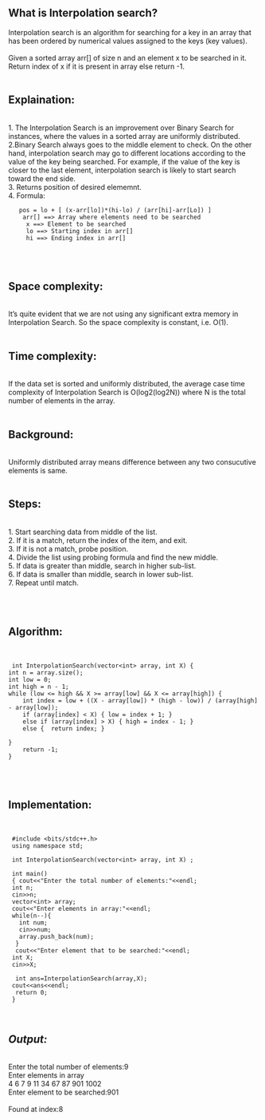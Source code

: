 
## **What is Interpolation search?**<br>
Interpolation search is an algorithm for searching for a key in an array that has been ordered by numerical values assigned to the keys (key values).<br><br>
Given a sorted array arr[] of size n and an element x to be searched in it. Return index of x if it is present in array else return -1. 
 <br><br>

## **Explaination:**
<br>
     1. The Interpolation Search is an improvement over Binary Search for instances, where the values in a sorted array are uniformly distributed. <br>
     2.Binary Search always goes to the middle element to check. On the other hand, interpolation search may go to different locations according to the value of the key being searched.
          For example, if the value of the key is closer to the last element, interpolation search is likely to start search toward the end side.<br>
     3. Returns position of desired elememnt.<br>
     4.  Formula:  

       pos = lo + [ (x-arr[lo])*(hi-lo) / (arr[hi]-arr[Lo]) ]
        arr[] ==> Array where elements need to be searched 
         x ==> Element to be searched 
         lo ==> Starting index in arr[] 
         hi ==> Ending index in arr[]


<br><br>


## **Space complexity:** 
<br>
It’s quite evident that we are not using any significant extra memory in Interpolation Search. So the space complexity is constant, i.e. O(1).
<br><br>


## **Time complexity:** 
<br>
If the data set is sorted and uniformly distributed, the average case time complexity of Interpolation Search is O(log2(log2N)) where N is the total number of elements in the array.
<br><br>


## **Background:** 
<br>
Uniformly distributed array means difference between any two consucutive elements is same.
<br><br>






## **Steps:**
<br>
 1. Start searching data from middle of the list.<br>
 2. If it is a match, return the index of the item, and exit. <br>
 3. If it is not a match, probe position.<br>
 4. Divide the list using probing formula and find the new middle. <br>
 5. If data is greater than middle, search in higher sub-list. <br>
 6. If data is smaller than middle, search in lower sub-list. <br>
 7. Repeat until match.<br>



<br><br>


## **Algorithm:**
<br>

     int InterpolationSearch(vector<int> array, int X) {
    int n = array.size(); 
    int low = 0; 
    int high = n - 1; 
    while (low <= high && X >= array[low] && X <= array[high]) {
        int index = low + ((X - array[low]) * (high - low)) / (array[high] - array[low]);
        if (array[index] < X) { low = index + 1; } 
        else if (array[index] > X) { high = index - 1; }
        else {  return index; } 
        
    } 
        return -1; 
    }
        


<br><br>


## **Implementation:**
<br>

 

     #include <bits/stdc++.h>
     using namespace std;

     int InterpolationSearch(vector<int> array, int X) ;

     int main()
     { cout<<"Enter the total number of elements:"<<endl;
     int n;
     cin>>n;
     vector<int> array;
     cout<<"Enter elements in array:"<<endl;
     while(n--){
       int num;
       cin>>num;
       array.push_back(num);
      }
      cout<<"Enter element that to be searched:"<<endl;
     int X;
     cin>>X;
   
      int ans=InterpolationSearch(array,X);
     cout<<ans<<endl;
      return 0;
     }







<br>

## *Output:*
<br>
Enter the total number of elements:9<br>
Enter elements in array<br>
 4 6 7 9 11 34 67 87 901 1002<br>
Enter element to be searched:901<br>
<br>
Found at index:8
